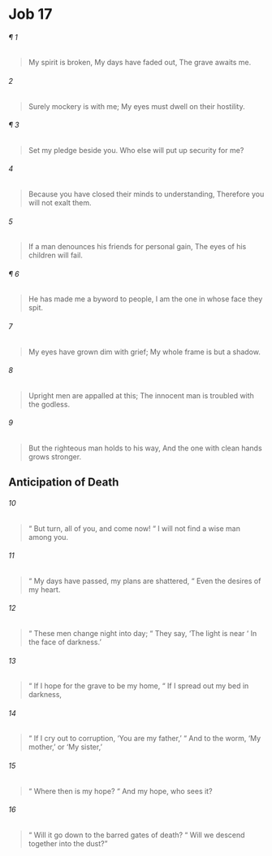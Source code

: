 # Job 17
###### ¶ 1
> My spirit is broken,
> My days have faded out,
> The grave awaits me.
###### 2
> Surely mockery is with me;
> My eyes must dwell on their hostility.
###### ¶ 3
> Set my pledge beside you.
> Who else will put up security for me?
###### 4
> Because you have closed their minds to understanding,
> Therefore you will not exalt them.
###### 5
> If a man denounces his friends for personal gain,
> The eyes of his children will fail.
###### ¶ 6
> He has made me a byword to people,
> I am the one in whose face they spit.
###### 7
> My eyes have grown dim with grief;
> My whole frame is but a shadow.
###### 8
> Upright men are appalled at this;
> The innocent man is troubled with the godless.
###### 9
> But the righteous man holds to his way,
> And the one with clean hands grows stronger.
## Anticipation of Death
###### 10
>  “ But turn, all of you, and come now!
>  “ I will not find a wise man among you.
###### 11
>  “ My days have passed, my plans are shattered,
>  “ Even the desires of my heart.
###### 12
>  “ These men change night into day;
>  “ They say, ‘The light is near
>  ‘ In the face of darkness.’
###### 13
>  “ If I hope for the grave to be my home,
>  “ If I spread out my bed in darkness,
###### 14
>  “ If I cry out to corruption, ‘You are my father,’
>  “ And to the worm, ‘My mother,’ or ‘My sister,’
###### 15
>  “ Where then is my hope?
>  “ And my hope, who sees it?
###### 16
>  “ Will it go down to the barred gates of death?
>  “ Will we descend together into the dust?”

